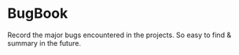 # BugBook
Record the major bugs encountered in the projects. So easy to find & summary in the future.
